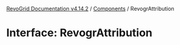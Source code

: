 [RevoGrid Documentation v4.14.2](README.md) / [Components](Namespace.Components.md) / RevogrAttribution

# Interface: RevogrAttribution
